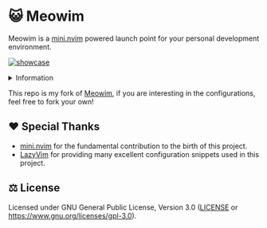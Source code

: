 # 😺 Meowim

Meowim is a [mini.nvim](https://github.com/echasnovski/mini.nvim) powered launch point for your
personal development environment.

[![showcase](https://github.com/user-attachments/assets/18deae4b-9ba2-4c03-83de-cc31b65e7cf0)](https://github.com/loichyan/dotfiles)

<details>
<summary>Information</summary>

- font: [0xProto](https://github.com/0xType/0xProto)
- tmux: [tmux-base16](https://github.com/loichyan/tmux-base16)
- Neovim: [Meowim](https://github.com/loichyan/Meowim)

</details>

This repo is my fork of [Meowim](https://github.com/loichyan/Meowim), if you are interesting in the
configurations, feel free to fork your own!

## ♥️ Special Thanks

- [mini.nvim](https://github.com/echasnovski/mini.nvim) for the fundamental contribution to the
  birth of this project.
- [LazyVim](https://github.com/LazyVim/LazyVim) for providing many excellent configuration snippets
  used in this project.

## ⚖️ License

Licensed under GNU General Public License, Version 3.0 ([LICENSE](LICENSE) or
<https://www.gnu.org/licenses/gpl-3.0>).
